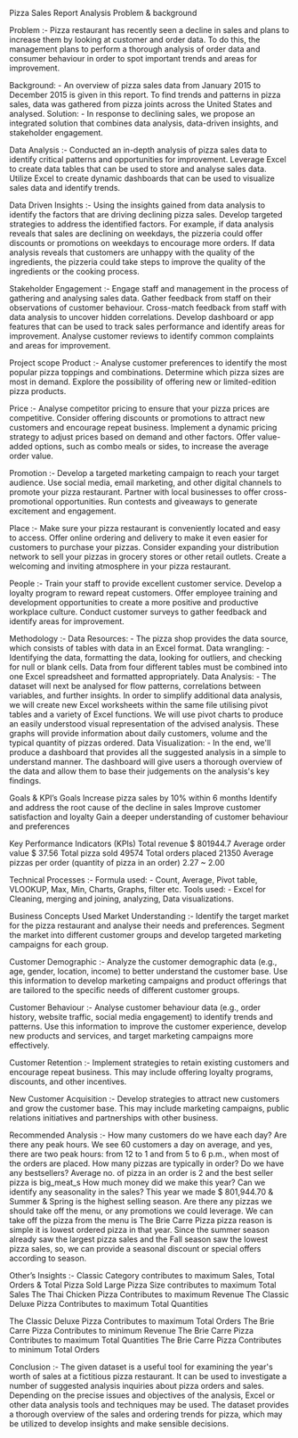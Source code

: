 Pizza Sales Report Analysis
Problem & background

Problem :-  Pizza restaurant has recently seen a decline in sales and plans to increase them by looking at customer and order data. To do this, the management plans to perform a thorough analysis of order data and consumer behaviour in order to spot important trends and areas for improvement.

Background: - An overview of pizza sales data from January 2015 to December 2015 is given in this report. To find trends and patterns in pizza sales, data was gathered from pizza joints across the United States and analysed.
Solution: - In response to declining sales, we propose an integrated solution that combines data analysis, data-driven insights, and stakeholder engagement.

Data Analysis :-
Conducted an in-depth analysis of pizza sales data to identify critical patterns and opportunities for improvement.
Leverage Excel to create data tables that can be used to store and analyse sales data.
Utilize Excel to create dynamic dashboards that can be used to visualize sales data and identify trends.

Data Driven Insights :-
Using the insights gained from data analysis to identify the factors that are driving declining pizza sales.
Develop targeted strategies to address the identified factors.
For example, if data analysis reveals that sales are declining on weekdays, the pizzeria could offer discounts or promotions on weekdays to encourage more orders.
If data analysis reveals that customers are unhappy with the quality of the ingredients, the pizzeria could take steps to improve the quality of the ingredients or the cooking process.

Stakeholder Engagement :-
Engage staff and management in the process of gathering and analysing sales data.
Gather feedback from staff on their observations of customer behaviour.
Cross-match feedback from staff with data analysis to uncover hidden correlations.
Develop dashboard or app features that can be used to track sales performance and identify areas for improvement.
Analyse customer reviews to identify common complaints and areas for improvement.


Project scope
Product :-
Analyse customer preferences to identify the most popular pizza toppings and combinations.
Determine which pizza sizes are most in demand.
Explore the possibility of offering new or limited-edition pizza products.

Price :-
Analyse competitor pricing to ensure that your pizza prices are competitive.
Consider offering discounts or promotions to attract new customers and encourage repeat business.
Implement a dynamic pricing strategy to adjust prices based on demand and other factors.
Offer value-added options, such as combo meals or sides, to increase the average order value.

Promotion :-
Develop a targeted marketing campaign to reach your target audience.
Use social media, email marketing, and other digital channels to promote your pizza restaurant.
Partner with local businesses to offer cross-promotional opportunities.
Run contests and giveaways to generate excitement and engagement.


Place :-
Make sure your pizza restaurant is conveniently located and easy to access.
Offer online ordering and delivery to make it even easier for customers to purchase your pizzas.
Consider expanding your distribution network to sell your pizzas in grocery stores or other retail outlets.
Create a welcoming and inviting atmosphere in your pizza restaurant.

People :-
Train your staff to provide excellent customer service.
Develop a loyalty program to reward repeat customers.
Offer employee training and development opportunities to create a more positive and productive workplace culture.
Conduct customer surveys to gather feedback and identify areas for improvement.


Methodology :-
Data Resources: - The pizza shop provides the data source, which consists of tables with data in an Excel format.
Data wrangling: - Identifying the data, formatting the data, looking for outliers, and checking for null or blank cells. Data from four different tables must be combined into one Excel spreadsheet and formatted appropriately. Data Analysis: - The dataset will next be analysed for flow patterns, correlations between variables, and further insights. In order to simplify additional data analysis, we will create new Excel worksheets within the same file utilising pivot tables and a variety of Excel functions. We will use pivot charts to produce an easily understood visual representation of the advised analysis. These graphs will provide information about daily customers, volume and the typical quantity of pizzas ordered.
Data Visualization: - In the end, we'll produce a dashboard that provides all the suggested analysis in a simple to understand manner. The dashboard will give users a thorough overview of the data and allow them to base their judgements on the analysis's key findings.


Goals & KPI’s Goals
Increase pizza sales by 10% within 6 months
Identify and address the root cause of the decline in sales
Improve customer satisfaction and loyalty
Gain a deeper understanding of customer behaviour and preferences

Key Performance Indicators (KPIs)
Total revenue
$ 801944.7
Average order value
$ 37.56
Total pizza sold
49574
Total orders placed
21350
Average pizzas per order (quantity of pizza in an order)
2.27 ~ 2.00


Technical Processes :-
Formula used: - Count, Average, Pivot table, VLOOKUP, Max, Min, Charts, Graphs, filter etc.
Tools used: - Excel for Cleaning, merging and joining, analyzing, Data visualizations.

Business Concepts Used Market Understanding :- 
Identify the target market for the pizza restaurant and analyse their needs and preferences.
Segment the market into different customer groups and develop targeted marketing campaigns for each group.

Customer Demographic :-
Analyze the customer demographic data (e.g., age, gender, location, income) to better understand the customer base.
Use this information to develop marketing campaigns and product offerings that are tailored to the specific needs of different customer groups.


Customer Behaviour :-
Analyse customer behaviour data (e.g., order history, website traffic, social media engagement) to identify trends and patterns.
Use this information to improve the customer experience, develop new products and services, and target marketing campaigns more effectively.

Customer Retention :-
Implement strategies to retain existing customers and encourage repeat business.
This may include offering loyalty programs, discounts, and other incentives.

New Customer Acquisition :-
Develop strategies to attract new customers and grow the customer base.
This may include marketing campaigns, public relations initiatives and partnerships with other business.

Recommended Analysis :-
How many customers do we have each day? Are there any peak hours.
We see 60 customers a day on average, and yes, there are two peak hours: from 12 to 1 and from 5 to 6 p.m., when most of the orders are placed.
How many pizzas are typically in order? Do we have any bestsellers?
Average no. of pizza in an order is 2 and the best seller pizza is big_meat_s
How much money did we make this year? Can we identify any seasonality in the sales?
This year we made $ 801,944.70 & Summer & Spring is the highest selling season.
Are there any pizzas we should take off the menu, or any promotions we could leverage.
We can take off the pizza from the menu is The Brie Carre Pizza pizza reason is simple it is lowest ordered pizza in that year. Since the summer season already saw the largest pizza sales and the Fall season saw the lowest pizza sales, so, we can provide a seasonal discount or special offers according to season.

Other’s Insights :-
Classic Category contributes to maximum Sales, Total Orders & Total Pizza Sold
Large Pizza Size contributes to maximum Total Sales
The Thai Chicken Pizza Contributes to maximum Revenue
The Classic Deluxe Pizza Contributes to maximum Total Quantities


The Classic Deluxe Pizza Contributes to maximum Total Orders
The Brie Carre Pizza Contributes to minimum Revenue
The Brie Carre Pizza Contributes to maximum Total Quantities
The Brie Carre Pizza Contributes to minimum Total Orders



Conclusion :-
The given dataset is a useful tool for examining the year's worth of sales at a fictitious pizza restaurant. It can be used to investigate a number of suggested analysis inquiries about pizza orders and sales. Depending on the precise issues and objectives of the analysis, Excel or other data analysis tools and techniques may be used.
The dataset provides a thorough overview of the sales and ordering trends for pizza, which may be utilized to develop insights and make sensible decisions.
